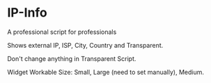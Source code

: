 # IP-Info
A professional script for professionals

Shows external IP, ISP, City, Country and Transparent.

Don't change anything in Transparent Script.

Widget Workable Size: Small, Large (need to set manually), Medium.

